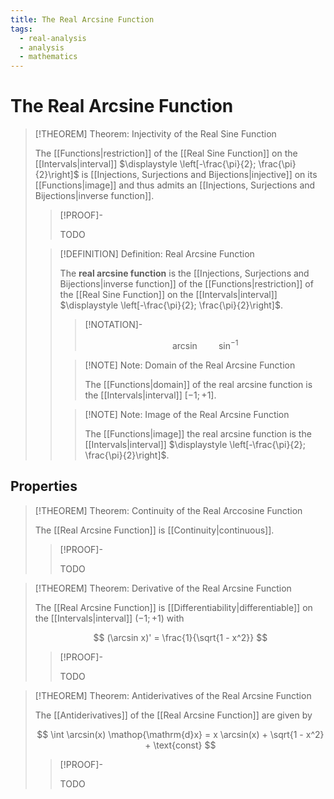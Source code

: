```yaml
---
title: The Real Arcsine Function
tags:
  - real-analysis
  - analysis
  - mathematics
---
```


# The Real Arcsine Function

>[!THEOREM] Theorem: Injectivity of the Real Sine Function
>
>The [[Functions|restriction]] of the [[Real Sine Function]] on the [[Intervals|interval]] $\displaystyle \left[-\frac{\pi}{2}; \frac{\pi}{2}\right]$ is [[Injections, Surjections and Bijections|injective]] on its [[Functions|image]] and thus admits an [[Injections, Surjections and Bijections|inverse function]].
>
>>[!PROOF]-
>>
>>TODO
>>
>
>>[!DEFINITION] Definition: Real Arcsine Function
>>
>>The **real arcsine function** is the [[Injections, Surjections and Bijections|inverse function]] of the [[Functions|restriction]] of the [[Real Sine Function]] on the [[Intervals|interval]] $\displaystyle \left[-\frac{\pi}{2}; \frac{\pi}{2}\right]$.
>>
>>>[!NOTATION]-
>>>
>>>$$
>>>\arcsin  \qquad \sin^{-1}
>>>$$
>>>
>>
>>>[!NOTE] Note: Domain of the Real Arcsine Function
>>>
>>>The [[Functions|domain]] of the real arcsine function is the [[Intervals|interval]] $[-1; +1]$.
>>>
>>
>>>[!NOTE] Note: Image of the Real Arcsine Function
>>>
>>>The [[Functions|image]] the real arcsine function is the [[Intervals|interval]] $\displaystyle \left[-\frac{\pi}{2}; \frac{\pi}{2}\right]$.
>>>
>>
>

## Properties

>[!THEOREM] Theorem: Continuity of the Real Arccosine Function
>
>The [[Real Arcsine Function]] is [[Continuity|continuous]].
>
>>[!PROOF]-
>>
>>TODO
>>
>

>[!THEOREM] Theorem: Derivative of the Real Arcsine Function
>
>The [[Real Arcsine Function]] is [[Differentiability|differentiable]] on the [[Intervals|interval]] $(-1;+1)$ with
>
>$$
>(\arcsin x)' = \frac{1}{\sqrt{1 - x^2}}
>$$
>
>>[!PROOF]-
>>
>>TODO
>>
>

>[!THEOREM] Theorem: Antiderivatives of the Real Arcsine Function
>
>The [[Antiderivatives]] of the [[Real Arcsine Function]] are given by
>
>$$
>\int \arcsin(x) \mathop{\mathrm{d}x} = x \arcsin(x) + \sqrt{1 - x^2} + \text{const}
>$$
>
>>[!PROOF]-
>>
>>TODO
>>
>